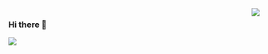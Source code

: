 <img align="right" src="https://github-readme-stats.vercel.app/api?username=kethan1&show_icons=true&hide_title=true&theme=dark" />

### Hi there 👋

![](https://komarev.com/ghpvc/?username=kethan1&color=blue)


<!--
**kethan1/kethan1** is a ✨ _special_ ✨ repository because its `README.md` (this file) appears on your GitHub profile.

Here are some ideas to get you started:

- 🔭 I’m currently working on ...
- 🌱 I’m currently learning ...
- 👯 I’m looking to collaborate on ...
- 🤔 I’m looking for help with ...
- 💬 Ask me about ...
- 📫 How to reach me: ...
- 😄 Pronouns: ...
- ⚡ Fun fact: ...
-->
